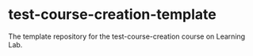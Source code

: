 # test-course-creation-template
The template repository for the test-course-creation course on Learning Lab.
